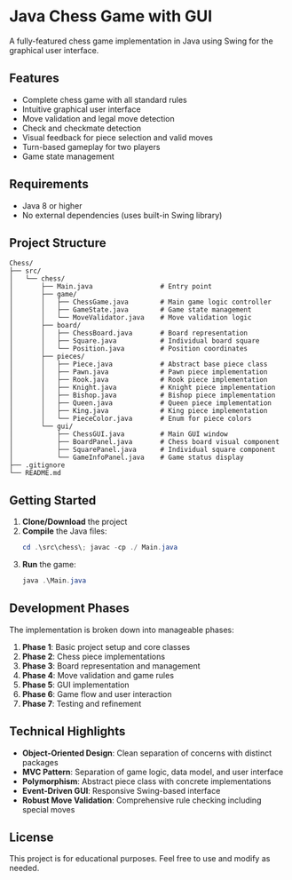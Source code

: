 # Java Chess Game with GUI

A fully-featured chess game implementation in Java using Swing for the graphical user interface.

## Features

-   Complete chess game with all standard rules
-   Intuitive graphical user interface
-   Move validation and legal move detection
-   Check and checkmate detection
-   Visual feedback for piece selection and valid moves
-   Turn-based gameplay for two players
-   Game state management

## Requirements

-   Java 8 or higher
-   No external dependencies (uses built-in Swing library)

## Project Structure

```
Chess/
├── src/
│   └── chess/
│       ├── Main.java                 # Entry point
│       ├── game/
│       │   ├── ChessGame.java        # Main game logic controller
│       │   ├── GameState.java        # Game state management
│       │   └── MoveValidator.java    # Move validation logic
│       ├── board/
│       │   ├── ChessBoard.java       # Board representation
│       │   ├── Square.java           # Individual board square
│       │   └── Position.java         # Position coordinates
│       ├── pieces/
│       │   ├── Piece.java            # Abstract base piece class
│       │   ├── Pawn.java             # Pawn piece implementation
│       │   ├── Rook.java             # Rook piece implementation
│       │   ├── Knight.java           # Knight piece implementation
│       │   ├── Bishop.java           # Bishop piece implementation
│       │   ├── Queen.java            # Queen piece implementation
│       │   ├── King.java             # King piece implementation
│       │   └── PieceColor.java       # Enum for piece colors
│       └── gui/
│           ├── ChessGUI.java         # Main GUI window
│           ├── BoardPanel.java       # Chess board visual component
│           ├── SquarePanel.java      # Individual square component
│           └── GameInfoPanel.java    # Game status display
├── .gitignore
└── README.md
```

## Getting Started

1. **Clone/Download** the project
2. **Compile** the Java files:
    ```powershell
    cd .\src\chess\; javac -cp ./ Main.java
    ```
3. **Run** the game:
    ```powershell
    java .\Main.java
    ```

## Development Phases

The implementation is broken down into manageable phases:

1. **Phase 1**: Basic project setup and core classes
2. **Phase 2**: Chess piece implementations
3. **Phase 3**: Board representation and management
4. **Phase 4**: Move validation and game rules
5. **Phase 5**: GUI implementation
6. **Phase 6**: Game flow and user interaction
7. **Phase 7**: Testing and refinement

## Technical Highlights

-   **Object-Oriented Design**: Clean separation of concerns with distinct packages
-   **MVC Pattern**: Separation of game logic, data model, and user interface
-   **Polymorphism**: Abstract piece class with concrete implementations
-   **Event-Driven GUI**: Responsive Swing-based interface
-   **Robust Move Validation**: Comprehensive rule checking including special moves

## License

This project is for educational purposes. Feel free to use and modify as needed.
